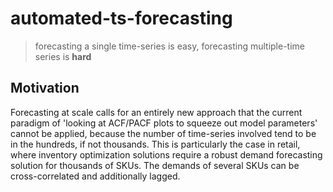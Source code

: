 # automated-ts-forecasting
> forecasting a single time-series is easy, forecasting multiple-time series is **hard**

## Motivation

Forecasting at scale calls for an entirely new approach that the current paradigm of 'looking at ACF/PACF plots to squeeze out model parameters' cannot be applied, because the number of time-series involved tend to be in the hundreds, if not thousands. This is particularly the case in retail, where inventory optimization solutions require a robust demand forecasting solution for thousands of SKUs. The demands of several SKUs can be cross-correlated and additionally lagged.  
